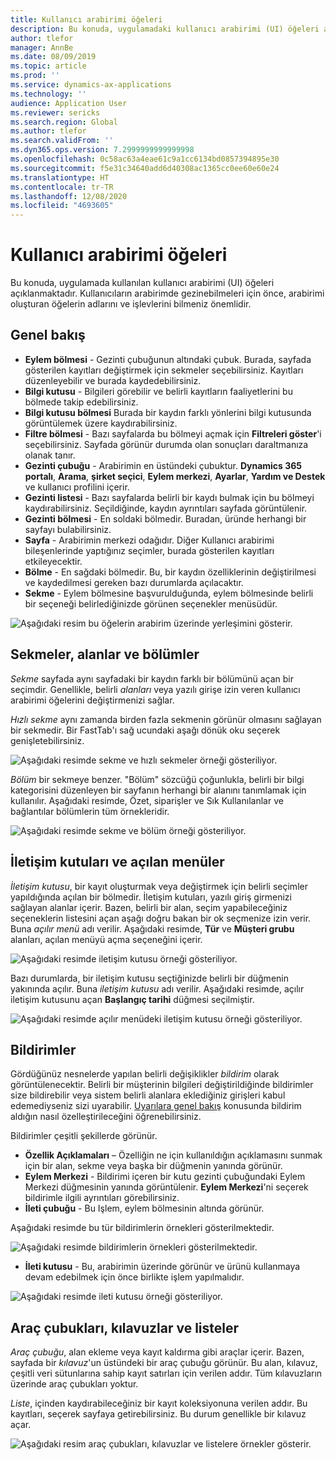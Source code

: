 ```yaml
---
title: Kullanıcı arabirimi öğeleri
description: Bu konuda, uygulamadaki kullanıcı arabirimi (UI) öğeleri açıklanmaktadır.
author: tlefor
manager: AnnBe
ms.date: 08/09/2019
ms.topic: article
ms.prod: ''
ms.service: dynamics-ax-applications
ms.technology: ''
audience: Application User
ms.reviewer: sericks
ms.search.region: Global
ms.author: tlefor
ms.search.validFrom: ''
ms.dyn365.ops.version: 7.2999999999999998
ms.openlocfilehash: 0c58ac63a4eae61c9a1cc6134bd0857394895e30
ms.sourcegitcommit: f5e31c34640add6d40308ac1365cc0ee60e60e24
ms.translationtype: HT
ms.contentlocale: tr-TR
ms.lasthandoff: 12/08/2020
ms.locfileid: "4693605"
---
```

# <a name="user-interface-elements"></a>Kullanıcı arabirimi öğeleri

Bu konuda, uygulamada kullanılan kullanıcı arabirimi (UI) öğeleri açıklanmaktadır. Kullanıcıların arabirimde gezinebilmeleri için önce, arabirimi oluşturan öğelerin adlarını ve işlevlerini bilmeniz önemlidir.

## <a name="overview"></a>Genel bakış

- **Eylem bölmesi** - Gezinti çubuğunun altındaki çubuk. Burada, sayfada gösterilen kayıtları değiştirmek için sekmeler seçebilirsiniz. Kayıtları düzenleyebilir ve burada kaydedebilirsiniz.  
- **Bilgi kutusu** - Bilgileri görebilir ve belirli kayıtların faaliyetlerini bu bölmede takip edebilirsiniz.  
- **Bilgi kutusu bölmesi** Burada bir kaydın farklı yönlerini bilgi kutusunda görüntülemek üzere kaydırabilirsiniz.  
- **Filtre bölmesi** - Bazı sayfalarda bu bölmeyi açmak için **Filtreleri göster**'i seçebilirsiniz. Sayfada görünür durumda olan sonuçları daraltmanıza olanak tanır.  
- **Gezinti çubuğu** - Arabirimin en üstündeki çubuktur. **Dynamics 365 portalı**, **Arama**, **şirket seçici**, **Eylem merkezi**, **Ayarlar**, **Yardım ve Destek** ve kullanıcı profilini içerir.  
- **Gezinti listesi** - Bazı sayfalarda belirli bir kaydı bulmak için bu bölmeyi kaydırabilirsiniz. Seçildiğinde, kaydın ayrıntıları sayfada görüntülenir.  
- **Gezinti bölmesi** - En soldaki bölmedir. Buradan, üründe herhangi bir sayfayı bulabilirsiniz.  
- **Sayfa** - Arabirimin merkezi odağıdır. Diğer Kullanıcı arabirimi bileşenlerinde yaptığınız seçimler, burada gösterilen kayıtları etkileyecektir.  
- **Bölme** - En sağdaki bölmedir. Bu, bir kaydın özelliklerinin değiştirilmesi ve kaydedilmesi gereken bazı durumlarda açılacaktır.  
- **Sekme** - Eylem bölmesine başvurulduğunda, eylem bölmesinde belirli bir seçeneği belirlediğinizde görünen seçenekler menüsüdür.  

![Aşağıdaki resim bu öğelerin arabirim üzerinde yerleşimini gösterir.](media/user-interface-01.png)

## <a name="tabs-fields-and-sections"></a>Sekmeler, alanlar ve bölümler

*Sekme* sayfada aynı sayfadaki bir kaydın farklı bir bölümünü açan bir seçimdir. Genellikle, belirli *alanları* veya yazılı girişe izin veren kullanıcı arabirimi öğelerini değiştirmenizi sağlar. 

*Hızlı sekme* aynı zamanda birden fazla sekmenin görünür olmasını sağlayan bir sekmedir. Bir FastTab'ı sağ ucundaki aşağı dönük oku seçerek genişletebilirsiniz.

![Aşağıdaki resimde sekme ve hızlı sekmeler örneği gösteriliyor.](media/user-interface-02.png)

*Bölüm* bir sekmeye benzer. "Bölüm" sözcüğü çoğunlukla, belirli bir bilgi kategorisini düzenleyen bir sayfanın herhangi bir alanını tanımlamak için kullanılır. Aşağıdaki resimde, Özet, siparişler ve Sık Kullanılanlar ve bağlantılar bölümlerin tüm örnekleridir.

![Aşağıdaki resimde sekme ve bölüm örneği gösteriliyor.](media/user-interface-03.png)

## <a name="dialog-boxes-and-drop-down-menus"></a>İletişim kutuları ve açılan menüler

*İletişim kutusu*, bir kayıt oluşturmak veya değiştirmek için belirli seçimler yapıldığında açılan bir bölmedir. İletişim kutuları, yazılı giriş girmenizi sağlayan alanlar içerir. Bazen, belirli bir alan, seçim yapabileceğiniz seçeneklerin listesini açan aşağı doğru bakan bir ok seçmenize izin verir. Buna *açılır menü* adı verilir. Aşağıdaki resimde, **Tür** ve **Müşteri grubu** alanları, açılan menüyü açma seçeneğini içerir.

![Aşağıdaki resimde iletişim kutusu örneği gösteriliyor.](media/user-interface-04.png)

Bazı durumlarda, bir iletişim kutusu seçtiğinizde belirli bir düğmenin yakınında açılır. Buna *iletişim kutusu* adı verilir. Aşağıdaki resimde, açılır iletişim kutusunu açan **Başlangıç tarihi** düğmesi seçilmiştir.

![Aşağıdaki resimde açılır menüdeki iletişim kutusu örneği gösteriliyor.](media/user-interface-05.png)

## <a name="notifications"></a>Bildirimler

Gördüğünüz nesnelerde yapılan belirli değişiklikler *bildirim* olarak görüntülenecektir. Belirli bir müşterinin bilgileri değiştirildiğinde bildirimler size bildirebilir veya sistem belirli alanlara eklediğiniz girişleri kabul edemediyseniz sizi uyarabilir. [Uyarılara genel bakış](../get-started/alerts-overview.md) konusunda bildirim aldığın nasıl özelleştirileceğini öğrenebilirsiniz.

Bildirimler çeşitli şekillerde görünür.
- **Özellik Açıklamaları** – Özelliğin ne için kullanıldığın açıklamasını sunmak için bir alan, sekme veya başka bir düğmenin yanında görünür. 
- **Eylem Merkezi** - Bildirimi içeren bir kutu gezinti çubuğundaki Eylem Merkezi düğmesinin yanında görüntülenir. **Eylem Merkezi**'ni seçerek bildirimle ilgili ayrıntıları görebilirsiniz.  
- **İleti çubuğu** - Bu Işlem, eylem bölmesinin altında görünür.  

Aşağıdaki resimde bu tür bildirimlerin örnekleri gösterilmektedir.

![Aşağıdaki resimde bildirimlerin örnekleri gösterilmektedir.](media/user-interface-06.png)

- **İleti kutusu** - Bu, arabirimin üzerinde görünür ve ürünü kullanmaya devam edebilmek için önce birlikte işlem yapılmalıdır.  

![Aşağıdaki resimde ileti kutusu örneği gösteriliyor.](media/user-interface-07.png)

## <a name="toolbars-grids-and-lists"></a>Araç çubukları, kılavuzlar ve listeler

*Araç çubuğu*, alan ekleme veya kayıt kaldırma gibi araçlar içerir. Bazen, sayfada bir *kılavuz*'un üstündeki bir araç çubuğu görünür. Bu alan, kılavuz, çeşitli veri sütunlarına sahip kayıt satırları için verilen addır. Tüm kılavuzların üzerinde araç çubukları yoktur.

*Liste*, içinden kaydırabileceğiniz bir kayıt koleksiyonuna verilen addır. Bu kayıtları, seçerek sayfaya getirebilirsiniz. Bu durum genellikle bir kılavuz açar.

![Aşağıdaki resim araç çubukları, kılavuzlar ve listelere örnekler gösterir.](media/user-interface-08.png)

